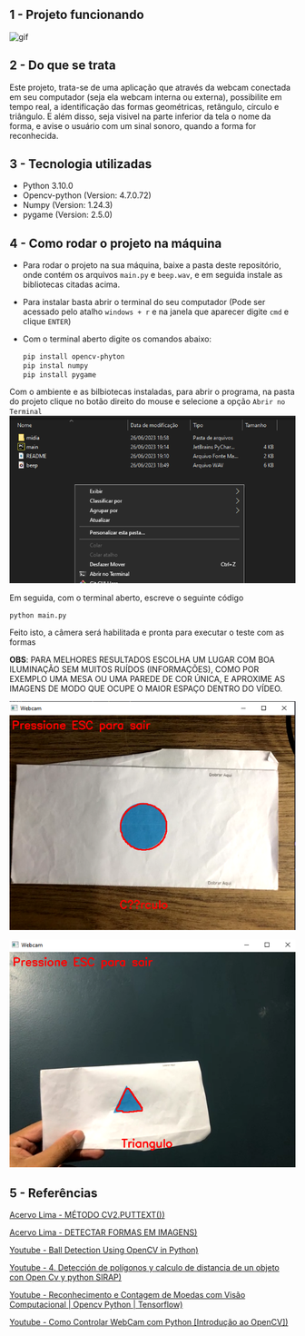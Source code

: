 ## 1 - Projeto funcionando

![gif](/midia/video_saida.gif)

## 2 - Do que se trata
Este projeto, trata-se de uma aplicação que através da webcam conectada em seu computador (seja ela webcam interna ou externa), possibilite em tempo real, a identificação das formas geométricas, retângulo, círculo e triângulo.
E além disso, seja visivel na parte inferior da tela o nome da forma, e avise o usuário com um sinal sonoro, quando a forma for reconhecida.

## 3 - Tecnologia utilizadas
* Python 3.10.0
* Opencv-python (Version: 4.7.0.72)
* Numpy (Version: 1.24.3)
* pygame (Version: 2.5.0)

## 4 - Como rodar o projeto na máquina
* Para rodar o projeto na sua máquina, baixe a pasta deste repositório, onde contém os arquivos  `main.py` e `beep.wav`, e em seguida instale as bibliotecas citadas acima.
* Para instalar basta abrir o terminal do seu computador (Pode ser acessado pelo atalho `windows + r` e na janela que aparecer digite `cmd` e clique `ENTER`)
* Com o terminal aberto digite os comandos abaixo:

    ```~pyhton
    pip install opencv-phyton
    pip instal numpy
    pip install pygame
    ```
Com o ambiente e as bilbiotecas instaladas, para abrir o programa, na pasta do projeto clique no botão direito do mouse e selecione a opção `Abrir no Terminal`
![Alt text](midia/image.png)

Em seguida, com o terminal aberto, escreve o seguinte código
        
    python main.py
    
Feito isto, a câmera será habilitada e pronta para executar o teste com as formas

**OBS**: PARA MELHORES RESULTADOS ESCOLHA UM LUGAR COM BOA ILUMINAÇÃO SEM MUITOS RUÍDOS (INFORMAÇÕES), COMO POR EXEMPLO UMA MESA OU UMA PAREDE DE COR ÚNICA, E APROXIME AS IMAGENS DE MODO QUE OCUPE O MAIOR ESPAÇO DENTRO DO VÍDEO.

![Alt text](midia/image-1.png)

![Alt text](midia/image-2.png)



## 5 - Referências
[Acervo Lima - MÉTODO CV2.PUTTEXT())](https://acervolima.com/python-opencv-metodo-cv2-puttext/)

[Acervo Lima - DETECTAR FORMAS EM IMAGENS)](https://acervolima.com/python-opencv-metodo-cv2-puttext/)

[Youtube - Ball Detection Using OpenCV in Python)](https://youtu.be/RaCwLrKuS1w)

[Youtube - 4. Detección de polígonos y calculo de distancia de un objeto con Open Cv y python SIRAP)](https://youtu.be/fu0pLTOpgxE)

[Youtube - Reconhecimento e Contagem de Moedas com Visão Computacional | Opencv Python | Tensorflow)](https://youtu.be/qgTerD7-CeM)

[Youtube - Como Controlar WebCam com Python [Introdução ao OpenCV])](https://youtu.be/r8Qg3NfdiHc)

